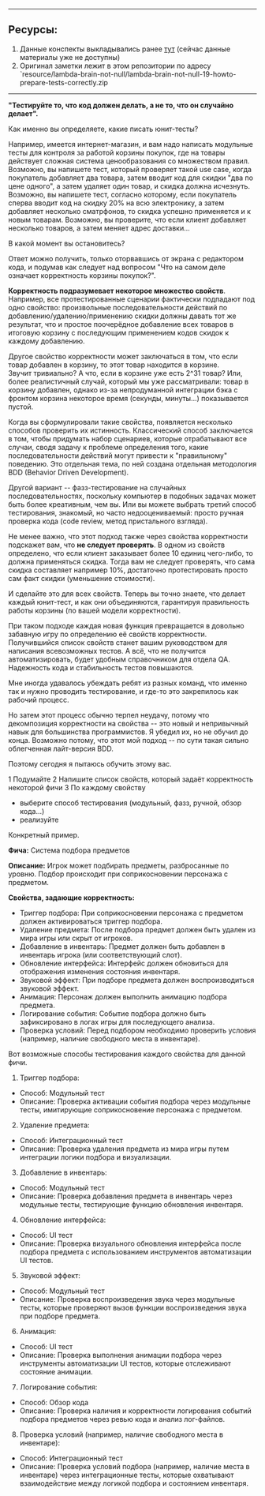 
---
## Ресурсы:
1. Данные конспекты выкладывались ранее [тут](https://vk.com/lambda_brain_not_null) (сейчас данные материалы уже не доступны)
2. Оригинал заметки лежит в этом репозитории по адресу `resource/lambda-brain-not-null/lambda-brain-not-null-19-howto-prepare-tests-correctly.zip

---

**"Тестируйте то, что код должен делать, а не то, что он случайно делает".**

Как именно вы определяете, какие писать юнит-тесты?

Например, имеется интернет-магазин, и вам надо написать модульные тесты для контроля за работой корзины покупок, где на товары действует сложная система ценообразования со множеством правил. Возможно, вы напишете тест, который проверяет такой use case, когда покупатель добавляет два товара, затем вводит код для скидки "два по цене одного", а затем удаляет один товар, и скидка должна исчезнуть. Возможно, вы напишете тест, согласно которому, если покупатель сперва вводит код на скидку 20% на всю электронику, а затем добавляет несколько сматрфонов, то скидка успешно применяется и к новым товарам. Возможно, вы проверите, что если клиент добавляет несколько товаров, а затем меняет адрес доставки...

В какой момент вы остановитесь?

Ответ можно получить, только оторвавшись от экрана с редактором кода, и подумав как следует над вопросом "Что на самом деле означает корректность корзины покупок?".

**Корректность подразумевает некоторое множество свойств**. Например, все протестированные сценарии фактически подпадают под одно свойство: произвольные последовательности действий по добавлению/удалению/применению скидки должны давать тот же результат, что и простое поочерёдное добавление всех товаров в итоговую корзину с последующим применением кодов скидок к каждому добавлению.

Другое свойство корректности может заключаться в том, что если товар добавлен в корзину, то этот товар находится в корзине.  
Звучит тривиально? А что, если в корзине уже есть 2^31 товар? Или, более реалистичный случай, который мы уже рассматривали: товар в корзину добавлен, однако из-за непродуманной интеграции бэка с фронтом корзина некоторое время (секунды, минуты...) показывается пустой.

Когда вы сформулировали такие свойства, появляется несколько способов проверить их истинность. Классический способ заключается в том, чтобы придумать набор сценариев, которые отрабатывают все случаи, сводя задачу к проблеме определения того, какие последовательности действий могут привести к "правильному" поведению. Это отдельная тема, по ней создана отдельная методология BDD (Behavior Driven Development).

Другой вариант -- фазз-тестирование на случайных последовательностях, поскольку компьютер в подобных задачах может быть более креативным, чем вы. Или вы можете выбрать третий способ тестирования, знакомый, но часто недооцениваемый: просто ручная проверка кода (code review, метод пристального взгляда).

Не менее важно, что этот подход также через свойства корректности подскажет вам, что **не следует проверять**. В одном из свойств определено, что если клиент заказывает более 10 единиц чего-либо, то должна применяться скидка. Тогда вам не следует проверять, что сама скидка составляет например 10%, достаточно протестировать просто сам факт скидки (уменьшение стоимости).

И сделайте это для всех свойств. Теперь вы точно знаете, что делает каждый юнит-тест, и как они объединяются, гарантируя правильность работы корзины (по вашей модели корректности).

При таком подходе каждая новая функция превращается в довольно забавную игру по определению её свойств корректности. Получившийся список свойств станет вашим руководством для написания всевозможных тестов. А всё, что не получится автоматизировать, будет удобным справочником для отдела QA. Надежность кода и стабильность тестов повышаются.

Мне иногда удавалось убеждать ребят из разных команд, что именно так и нужно проводить тестирование, и где-то это закрепилось как рабочий процесс.

Но затем этот процесс обычно терпел неудачу, потому что декомпозиция корректности на свойства -- это новый и непривычный навык для большинства программистов. Я убедил их, но не обучил до конца. Возможно потому, что этот мой подход -- по сути такая сильно облегченная лайт-версия BDD.

Поэтому сегодня я пытаюсь обучить этому вас.

1 Подумайте
2 Напишите список свойств, который задаёт корректность некоторой фичи
3 По каждому свойству
- выберите способ тестирования (модульный, фазз, ручной, обзор кода...)
- реализуйте

Конкретный пример.

**Фича:** Система подбора предметов

**Описание:** Игрок может подбирать предметы, разбросанные по уровню. Подбор происходит при соприкосновении персонажа с предметом.

**Свойства, задающие корректность:**

- Триггер подбора: При соприкосновении персонажа с предметом должен активироваться триггер подбора.  
- Удаление предмета: После подбора предмет должен быть удален из мира игры или скрыт от игроков.  
- Добавление в инвентарь: Предмет должен быть добавлен в инвентарь игрока (или соответствующий слот).  
- Обновление интерфейса: Интерфейс должен обновиться для отображения изменения состояния инвентаря.  
- Звуковой эффект: При подборе предмета должен воспроизводиться звуковой эффект.  
- Анимация: Персонаж должен выполнить анимацию подбора предмета.  
- Логирование события: Событие подбора должно быть зафиксировано в логах игры для последующего анализа.  
- Проверка условий: Перед подбором необходимо проверить условия (например, наличие свободного места в инвентаре).

Вот возможные способы тестирования каждого свойства для данной фичи.

1. Триггер подбора:  
- Способ: Модульный тест  
- Описание: Проверка активации события подбора через модульные тесты, имитирующие соприкосновение персонажа с предметом.

2. Удаление предмета:  
- Способ: Интеграционный тест  
- Описание: Проверка удаления предмета из мира игры путем интеграции логики подбора и визуализации.

3. Добавление в инвентарь:  
- Способ: Модульный тест  
- Описание: Проверка добавления предмета в инвентарь через модульные тесты, тестирующие функцию обновления инвентаря.

4. Обновление интерфейса:  
- Способ: UI тест  
- Описание: Проверка визуального обновления интерфейса после подбора предмета с использованием инструментов автоматизации UI тестов.

5. Звуковой эффект:  
- Способ: Модульный тест  
- Описание: Проверка воспроизведения звука через модульные тесты, которые проверяют вызов функции воспроизведения звука при подборе предмета.

6. Анимация:  
- Способ: UI тест  
- Описание: Проверка выполнения анимации подбора через инструменты автоматизации UI тестов, которые отслеживают состояние анимации.

7. Логирование события:  
- Способ: Обзор кода  
- Описание: Проверка наличия и корректности логирования событий подбора предметов через ревью кода и анализ лог-файлов.

8. Проверка условий (например, наличие свободного места в инвентаре):  
- Способ: Интеграционный тест  
- Описание: Проверка условий подбора (например, наличие места в инвентаре) через интеграционные тесты, которые охватывают взаимодействие между логикой подбора и состоянием инвентаря.
